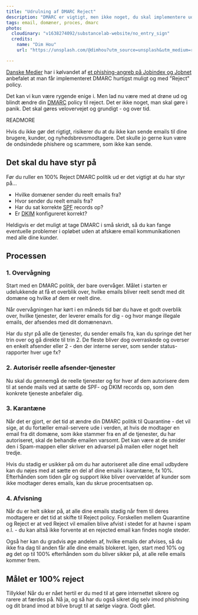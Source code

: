 ```yaml
---
title: "Udrulning af DMARC Reject"
description: "DMARC er vigtigt, men ikke noget, du skal implementere uovervejet. Her er vores proces, der bringer dig til DMARC Reject 100% med færrest mulige problemer."
tags: email, domæner, proces, dmarc
photo:
  cloudinary: "v1638274092/substancelab-website/no_entry_sign"
  credits:
    name: "Dim Hou"
    url: "https://unsplash.com/@dimhou?utm_source=unsplash&utm_medium=referral&utm_content=creditCopyText"

---
```

[Danske Medier](https://danskemedier.dk/) har i kølvandet af [et phishing-angreb på Jobindex og Jobnet](https://www.computerworld.dk/art/258649/jobindex-og-jobnet-ramt-af-kaempe-phishing-angreb-nul-hjaelp-at-hente-fra-danske-cyber-myndigheder) anbefalet at man får implementeret DMARC hurtigst muligt og med "Reject" policy.

Det kan vi kun være rygende enige i. Men lad nu være med at drøne ud og blindt ændre din [DMARC](https://www.emailsherpa.net/knows/dmarc) policy til reject. Det er ikke noget, man skal gøre i panik. Det skal gøres velovervejet og grundigt - og over tid.

READMORE

Hvis du ikke gør det rigtigt, risikerer du at du ikke kan sende emails til dine brugere, kunder, og  nyhedsbrevsmodtagere. Det skulle jo gerne kun være de ondsindede phishere og scammere, som ikke kan sende.

## Det skal du have styr på

Før du ruller en 100% Reject DMARC politik ud er det vigtigt at du har styr på...

- Hvilke domæner sender du reelt emails fra?
- Hvor sender du reelt emails fra?
- Har du sat korrekte [SPF](https://www.emailsherpa.net/knows/spf) records op?
- Er [DKIM](https://www.emailsherpa.net/knows/dkim) konfigureret korrekt?

Heldigvis er det muligt at tage DMARC i små skridt, så du kan fange eventuelle problemer i opløbet uden at  afskære email kommunikationen med alle dine kunder.

## Processen

### 1. Overvågning

Start med en DMARC politik, der bare overvåger. Målet i starten er udelukkende at få et overblik over, hvilke emails bliver reelt sendt med dit domæne og hvilke af dem er reelt dine.

Når overvågningen har kørt i en måneds tid bør du have et godt overblik over, hvilke tjenester, der leverer emails for dig - og hvor mange illegale emails, der afsendes med dit domænenavn.

Har du styr på alle de tjenester, du sender emails fra, kan du springe det her trin over og gå direkte til trin 2. De fleste bliver dog overraskede og overser en enkelt afsender eller 2 - den der interne server, som sender status-rapporter hver uge fx?

### 2. Autorisér reelle afsender-tjenester

Nu skal du gennemgå de reelle tjenester og for hver af dem autorisere dem til at sende mails ved at sætte de SPF- og DKIM records op, som den konkrete tjeneste anbefaler dig.

### 3. Karantæne

Når det er gjort, er det tid at ændre din DMARC politik til Quarantine - det vil sige, at du fortæller email-servere ude i verden, at hvis de modtager en email fra dit domæne, som ikke stammer fra en af de tjenester, du har autoriseret, skal de behandle emailen varsomt. Det kan være at de smider den i Spam-mappen eller skriver en advarsel på mailen eller noget helt tredje.

Hvis du stadig er usikker på om du har autoriseret alle dine email udbydere kan du nøjes med at sætte en del af dine emails i karantæne, fx 10%. Efterhånden som tiden går og support ikke bliver overvældet af kunder som ikke modtager deres emails, kan du skrue procentsatsen op.

### 4. Afvisning

Når du er helt sikker på, at alle dine emails stadig når frem til deres modtagere er det tid at skifte til Reject policy. Forskellen mellem Quarantine og Reject er at ved Reject vil emailen blive afvist i stedet for at havne i spam e.l. - du kan altså ikke forvente at en rejected email kan findes nogle steder.

Også her kan du gradvis øge andelen af, hvilke emails der afvises, så du ikke fra dag til anden får alle dine emails blokeret. Igen, start med 10% og øg det op til 100% efterhånden som du bliver sikker på, at alle relle emails kommer frem.

## Målet er 100% reject

Tillykke! Når du er nået hertil er du med til at gøre internettet sikrere og rarere at færdes på. Nå ja, og så har du også sikret dig selv imod phishning og dit brand imod at blive brugt til at sælge viagra. Godt gået.
